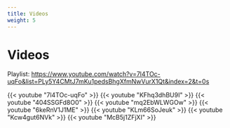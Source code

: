 ```yaml
---
title: Videos
weight: 5
---
```

# Videos


Playlist: https://www.youtube.com/watch?v=7l4TOc-uqFo&list=PLy5Y4CMtJ7mKu1pedsBhgXfmNwVurX1Qt&index=2&t=0s


{{< youtube "7l4TOc-uqFo" >}}
{{< youtube "KFhq3dhBU9I" >}}
{{< youtube "404SSGFd8O0" >}}
{{< youtube "mq2EbWLWGOw" >}}
{{< youtube "6keRnV1J1ME" >}}
{{< youtube "KLm66SoJeuk" >}}
{{< youtube "Kcw4gut6NVk" >}}
{{< youtube "McB5j1ZFjXI" >}}
<!--
{{< youtube "Q9u7DWRP48w" >}}
{{< youtube "ZlIZQJkkfWY" >}}
{{< youtube "A3F-yEgCrck" >}}
{{< youtube "ojabdAUWifQ" >}}
{{< youtube "42ghbkDAJQY" >}}
{{< youtube "zTZgC5ZC4Ew" >}}
{{< youtube "asplLMtTTBs" >}}
{{< youtube "oOl2bc-LB3Q" >}}
{{< youtube "udkzgcSWKQw" >}}
{{< youtube "nGy2Cl7lfAU" >}}
{{< youtube "vFn_sj7C_tE" >}}
{{< youtube "cWg5t8TyR5M" >}}
{{< youtube "ZVFgSSiC4SE" >}}
{{< youtube "Gz01C6sSh6g" >}}
{{< youtube "iZgnfp7S_Dw" >}}
{{< youtube "DxX1yhoEMxQ" >}}
{{< youtube "K9vLgXzVql8" >}}
{{< youtube "EdgbWqsdid8" >}}
{{< youtube "va0netzDU88" >}}
{{< youtube "qmS_UtcOERE" >}}
{{< youtube "5i5L9ucQFB4" >}}
{{< youtube "iq0wh2MpnpU" >}}
{{< youtube "Gl8UTL3X6p8" >}}
{{< youtube "H9GgyemyDsw" >}}
{{< youtube "I2xklqkegbM" >}}
{{< youtube "SG99jNw2f2I" >}}
{{< youtube "l8oJOi6-pvs" >}}
{{< youtube "JVUVXVUHg-Q" >}}
{{< youtube "hV6CpkWzkMI" >}}
{{< youtube "f8eNoT4nMmc" >}}
{{< youtube "eOcYbAPXZ0o" >}}
{{< youtube "Zz4XlUnfqwc" >}}
{{< youtube "ChSUHl0gJN8" >}}
{{< youtube "bc2hkVAPRKo" >}}
{{< youtube "4nkX8v9jd9E" >}}
{{< youtube "63bp1G7oPN0" >}}
{{< youtube "vyHduhbuthI" >}}
{{< youtube "mq2EbWLWGOw" >}}
{{< youtube "mq2EbWLWGOw" >}}
-->
